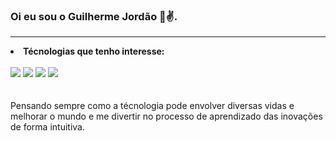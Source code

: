 ### Oi eu sou o Guilherme Jordão 👋✌. 
<hr/>
<li><b>Técnologias que tenho interesse:</b></li>
<br/>
<div style="display: inline_block">
            <img src="https://cdn.jsdelivr.net/gh/devicons/devicon@latest/icons/kotlin/kotlin-original.svg"/>
            <img src="https://cdn.jsdelivr.net/gh/devicons/devicon@latest/icons/angular/angular-original.svg"/>
            <img src="https://cdn.jsdelivr.net/gh/devicons/devicon@latest/icons/java/java-original-wordmark.svg"/>
            <img src="https://cdn.jsdelivr.net/gh/devicons/devicon@latest/icons/spring/spring-original.svg" />
</div><br/>
<div style="display: inline_block">
</div><br/>
Pensando sempre como a técnologia pode envolver diversas vidas e melhorar o mundo e me divertir no processo de aprendizado das inovações de forma intuitiva.
